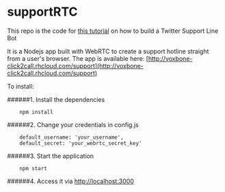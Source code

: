 supportRTC
==========

This repo is the code for [this tutorial](http://blog.voxbone.com/voxbone-crm-bot/) on how to build a Twitter Support Line Bot

It is a Nodejs app built with WebRTC to create a support hotline straight from a user's browser. The app is available here: [http://voxbone-click2call.rhcloud.com/support](http://voxbone-click2call.rhcloud.com/support)

To install:

######1. Install the dependencies

```
    npm install
```

######2. Change your credentials in config.js

```
    default_username: 'your_username',
    default_secret: 'your_webrtc_secret_key'
```

######3. Start the application

```
    npm start
```    

######4. Access it via [http://localhost:3000](http://localhost:3000)
